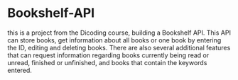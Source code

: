 # Bookshelf-API

this is a project from the Dicoding course, building a Bookshelf API. This API can store books, get information about all books or one book by entering the ID, editing and deleting books. There are also several additional features that can request information regarding books currently being read or unread, finished or unfinished, and books that contain the keywords entered.
